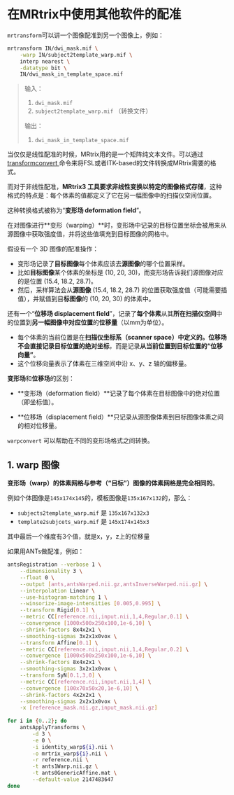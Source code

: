 # 在MRtrix中使用其他软件的配准

`mrtransform`可以讲一个图像配准到另一个图像上，例如：

```bash
mrtransform IN/dwi_mask.mif \
	-warp IN/subject2template_warp.mif \
	interp nearest \
	-datatype bit \
	IN/dwi_mask_in_template_space.mif
```

> 输入：
>
> 1. `dwi_mask.mif`
> 2. `subject2template_warp.mif` （转换文件）
>
> 输出：
>
> 1. `dwi_mask_in_template_space.mif`

当仅仅是线性配准的时候，MRtrix用的是一个矩阵纯文本文件。可以通过 [transformconvert ](https://mrtrix.readthedocs.io/en/latest/reference/commands/transformconvert.html) 命令来将FSL或者ITK-based的文件转换成MRtrix需要的格式。

而对于非线性配准，**MRtrix3 工具要求非线性变换以特定的图像格式存储**，这种格式的特点是：每个体素的值都定义了它在另一幅图像中的扫描仪空间位置。

这种转换格式被称为“**变形场 deformation field**”。

在对图像进行**变形（warping）**时，变形场中记录的目标位置坐标会被用来从源图像中获取强度值，并将这些值填充到目标图像的网格中。

假设有一个 3D 图像的配准操作：

- 变形场记录了**目标图像**每个体素应该去**源图像**的哪个位置采样。
- 比如**目标图像**某个体素的坐标是 (10, 20, 30)，而变形场告诉我们源图像对应的是位置 (15.4, 18.2, 28.7)。
- 然后，采样算法会从**源图像** (15.4, 18.2, 28.7) 的位置获取强度值（可能需要插值），并赋值到目**标图像**的 (10, 20, 30) 的体素中。

还有一个“**位移场 displacement field**”，记录了**每个体素**从其**所在扫描仪空间**中的位置到**另一幅图像中对应位置**的**位移量**（以mm为单位）。

- 每个体素的当前位置是在**扫描仪坐标系（scanner space）**中定义的。位移场**不会直接记录目标位置的绝对坐标**，而是记录**从当前位置到目标位置的“位移向量”**。
- 这个位移向量表示了体素在三维空间中沿 x、y、z 轴的偏移量。

**变形场**和**位移场**的区别：

- **变形场（deformation field）**记录了每个体素在目标图像中的绝对位置（即坐标值）。

- **位移场（displacement field）**只记录从源图像体素到目标图像体素之间的相对位移量。

`warpconvert` 可以帮助在不同的变形场格式之间转换。

## 1. warp 图像

**变形场（warp）的体素网格与参考（“目标”）图像的体素网格是完全相同的**。

例如个体图像是`145x174x145`的，模板图像是`135x167x132`的，那么：

- `subjects2template_warp.mif` 是 `135x167x132x3`
- `template2subjcets_warp.mif` 是 `145x174x145x3`

其中最后一个维度有3个值，就是x，y，z上的位移量

如果用ANTs做配准，例如：

```bash
antsRegistration --verbose 1 \
	--dimensionality 3 \
	--float 0 \
	--output [ants,antsWarped.nii.gz,antsInverseWarped.nii.gz] \
	--interpolation Linear \
	--use-histogram-matching 1 \
	--winsorize-image-intensities [0.005,0.995] \
	--transform Rigid[0.1] \
	--metric CC[reference.nii,input.nii,1,4,Regular,0.1] \
	--convergence [1000x500x250x100,1e-6,10] \
	--shrink-factors 8x4x2x1 \
	--smoothing-sigmas 3x2x1x0vox \
	--transform Affine[0.1] \
	--metric CC[reference.nii,input.nii,1,4,Regular,0.2] \
	--convergence [1000x500x250x100,1e-6,10] \
	--shrink-factors 8x4x2x1 \
	--smoothing-sigmas 3x2x1x0vox \
	--transform SyN[0.1,3,0] \
	--metric CC[reference.nii,input.nii,1,4] \
	--convergence [100x70x50x20,1e-6,10] \
	--shrink-factors 4x2x2x1 \
	--smoothing-sigmas 2x2x1x0vox \
	-x [reference_mask.nii.gz,input_mask.nii.gz]
	
for i in {0..2}; do
    antsApplyTransforms \
    	-d 3 \
    	-e 0 \
    	-i identity_warp${i}.nii \
    	-o mrtrix_warp${i}.nii \
    	-r reference.nii \
    	-t ants1Warp.nii.gz \
    	-t ants0GenericAffine.mat \
    	--default-value 2147483647
done
```

